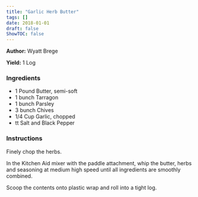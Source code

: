 ```yaml
---
title: "Garlic Herb Butter"
tags: []
date: 2018-01-01
draft: false
ShowTOC: false
---
```


**Author:** Wyatt Brege

**Yield:** 1 Log


### Ingredients

-   1 Pound Butter, semi-soft
-   1 bunch Tarragon
-   1 bunch Parsley
-   3 bunch Chives
-   1/4 Cup Garlic, chopped
-   tt Salt and Black Pepper

### Instructions 

Finely chop the herbs.

In the Kitchen Aid mixer with the paddle attachment, whip the butter,
herbs and seasoning at medium high speed until all ingredients are
smoothly combined.

Scoop the contents onto plastic wrap and roll into a tight log.
